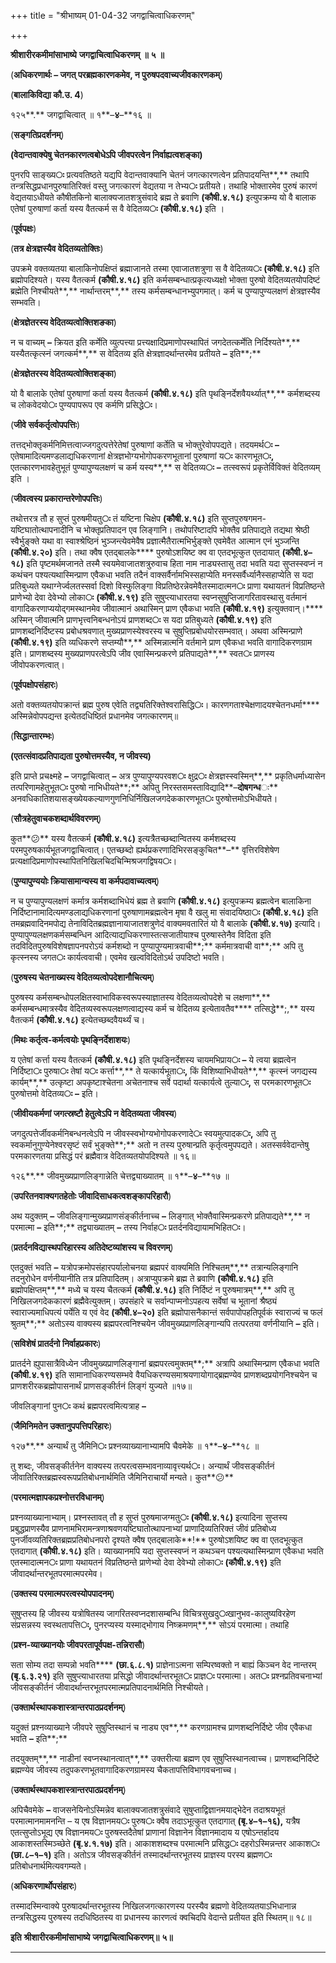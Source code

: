 +++
title = "श्रीभाष्यम् 01-04-32 जगद्वाचित्वाधिकरणम्"

+++
<div claऽऽ="elementor-widget-container">

**श्रीशारीरकमीमांसाभाष्ये** **जगद्वाचित्वाधिकरणम्** **॥** **५** **॥**

(**अधिकरणार्थः – जगत् परब्रह्मकारणकमेव, न पुरुषपदवाच्यजीवकारणकम्**)

(**बालाकिविद्या कौ.उ. 4**)

१२५**.** जगद्वाचित्वात् ॥ १**–**४**–**१६ ॥

(**सङ्गतिप्रदर्शनम्**)

**(**वेदान्तवाक्येषु चेतनकारणत्वबोधेऽपि जीवपरत्वेन निर्वाह्यत्वशङ्का**)**

पुनरपि साङ्ख्य**ः** प्रत्यवतिष्ठते यद्यपि वेदान्तवाक्यानि चेतनं जगत्कारणत्वेन प्रतिपादयन्ति**,** तथापि तन्त्रसिद्धप्रधानपुरुषातिरिक्तं वस्तु जगत्कारणं वेद्यतया न तेभ्य**ः** प्रतीयते। तथाहि भोक्तारमेव पुरुषं कारणं वेद्यतयाऽधीयते कौषीतकिनो बालाक्यजातशत्रुसंवादे ब्रह्म ते ब्रवाणि **(**कौषी**.**४**.**१८**)** इत्युपक्रम्य यो वै बालाक एतेषां पुरुषाणां कर्ता यस्य वैतत्कर्म स वै वेदितव्य**ः** **(**कौषी**.**४**.**१८**)** इति ।

(**पूर्वपक्षः**)

(**तत्र क्षेत्रज्ञस्यैव वेदितव्यतोक्तिः**)

उपक्रमे वक्तव्यतया बालाकिनोपक्षिप्तं ब्रह्माजानते तस्मा एवाजातशत्रुणा स वै वेदितव्य**ः** **(**कौषी**.**४**.**१८**)** इति ब्रह्मोपदिश्यते। यस्य वैतत्कर्म **(**कौषी**.**४**.**१८**)** इति कर्मसम्बन्धात्प्रकृत्यध्यक्षो भोक्ता पुरुषो वेदितव्यतयोपदिष्टं ब्रह्मेति निश्चीयते**,** नार्थान्तरम्**,** तस्य कर्मसम्बन्धानभ्युपगमात्। कर्म च पुण्यापुण्यलक्षणं क्षेत्रज्ञस्यैव सम्भवति।

(**क्षेत्रज्ञेतरस्य वेदितव्यत्वोक्तिशङका**)

न च वाच्यम् **–** क्रियत इति कर्मेति व्युत्पत्त्या प्रत्त्यक्षादिप्रमाणोपस्थापितं जगदेतत्कर्मेति निर्दिश्यते**,** यस्यैतत्कृत्स्नं जगत्कर्म**,** स वेदितव्य इति क्षेत्रज्ञादर्थान्तरमेव प्रतीयते **–** इति**;**

(**क्षेत्रज्ञेतरस्य वेदितव्यत्वोक्तिशङ्का**)

यो वै बालाके एतेषां पुरुषाणां कर्ता यस्य वैतत्कर्म **(**कौषी**.**४**.**१८**)** इति पृथङ्निर्देशवैयर्थ्यात्**,** कर्मशब्दस्य च लोकवेदयो**ः** पुण्यपापरूप एव कर्मणि प्रसिद्धे**ः**।

(**जीवे सर्वकर्तृत्वोपपत्तिः**)

तत्तद्भोक्तृकर्मनिमित्तत्वाज्जगदुत्पत्तेरेतेषां पुरुषाणां कर्तेति च भोक्तुरेवोपपद्यते। तदयमर्थ**ः** **–** एतेषामादित्यमण्डलाद्यधिकरणानां क्षेत्रज्ञभोग्यभोगोपकरणभूतानां पुरुषाणां य**ः** कारणभूत**ः,** एतत्कारणभावहेतुभूतं पुण्यापुण्यलक्षणं च कर्म यस्य**,** स वेदितव्य**ः** **–** तत्स्वरूपं प्रकृतेर्विविक्तं वेदितव्यम् इति ।

(**जीवत्वस्य प्रकारान्तरेणोपपत्तिः**)

तथोत्तरत्र तौ ह सुप्तं पुरुषमीयतु**ः** तं यष्टिना चिक्षेप **(**कौषी**.**४**.**१८**)** इति सुप्तपुरुषगमन-यष्टिघातोत्थापनादीनि च भोक्तृप्रतिपादन एव लिङ्गानि। तथोपरिष्टादपि भोक्तैव प्रतिपाद्यते तद्यथा श्रेष्ठी स्वैर्भुङ्क्ते यथा वा स्वाश्श्रेष्ठिनं भुञ्जन्त्येवमेवैष प्रज्ञात्मैतैरात्मभिर्भुङ्क्ते एवमेवैत आत्मान एनं भुञ्जन्ति **(**कौषी**.**४**.**२०**)** इति। तथा क्वैष एतद्बालके**** पुरुषोऽशयिष्ट क्व वा एतदभूत्कुत एतदायात् **(**कौषी**.**४**–**१८**)** इति पृष्टमर्थमजानते तस्मै स्वयमेवाजातशत्रुरुवाच हिता नाम नाड्यस्तासु तदा भवति यदा सुप्तस्स्वप्नं न कथंचन पश्यत्यथास्मिन्प्राण एवैकधा भवति तदैनं वाक्सर्वैर्नामभिस्सहाप्येति मनस्सर्वैर्ध्यानैस्सहाप्येति स यदा प्रतिबुध्यते यथाग्नेर्ज्वलतस्सर्वा दिशो विस्फुलिङ्गा विप्रतिष्ठेरन्नेवमेवैतस्मादात्मन**ः** प्राणा यथायतनं विप्रतिष्ठन्ते प्राणेभ्यो देवा देवेभ्यो लोका**ः** **(**कौषी**.**४**.**१९**)** इति सुषुप्त्याधारतया स्वप्नसुषुप्तिजागरितावस्थासु वर्तमानं वागादिकरणाप्ययोद्गमस्थानमेव जीवात्मानं अथास्मिन् प्राण एवैकधा भवति **(**कौषी**.**४**.**१९**)** इत्युक्तवान्।**** अस्मिन् जीवात्मनि प्राणभृत्त्वनिबन्धनोऽयं प्राणशब्द**ः** स यदा प्रतिबुध्यते **(**कौषी**.**४**.**१९**)** इति प्राणशब्दनिर्दिष्टस्य प्रबोधश्रवणात् मुख्यप्राणस्येश्वरस्य च सुषुप्तिप्रबोधयोरसम्भवात्। अथवा अस्मिन्प्राणे **(**कौषी**.**४**.**१९**)** इति व्यधिकरणे सप्तम्यौ**,** अस्मिन्नात्मनि वर्तमाने प्राण एवैकधा भवति वागादिकरणग्राम इति। प्राणशब्दस्य मुख्यप्राणपरत्वेऽपि जीव एवास्मिन्प्रकरणे प्रतिपाद्यते**,** स्वत**ः** प्राणस्य जीवोपकरणत्वात्।

(**पूर्वपक्षोपसंहारः**)

अतो वक्तव्यतयोपक्रान्तं ब्रह्म पुरुष एवेति तद्व्यतिरिक्तेश्वरासिद्धि**ः**। कारणगताश्चेक्षणादयश्चेतनधर्मा**** अस्मिन्नेवोपपद्यन्त इत्येतदधिष्ठितं प्रधानमेव जगत्कारणम्॥

(**सिद्धान्तारम्भः**)

**(**एतत्संवादप्रतिपाद्यता पुरुषोत्तमस्यैव, न जीवस्य**)**

इति प्राप्ते प्रचक्ष्महे **–** जगद्वाचित्वात् **–** अत्र पुण्यापुण्यपरवश**ः** क्षुद्र**ः** क्षेत्रज्ञस्स्वस्मिन्**,** प्रकृतिधर्माध्यासेन तत्परिणामहेतुभूत**ः** पुरुषो नाभिधीयते**;** अपितु निरस्तसमस्ताविद्यादि**–**दोषगन्ध**ः** अनवधिकातिशयासङ्ख्येयकल्याणगुणनिधिर्निखिलजगदेककारणभूत**ः** पुरुषोत्तमोऽभिधीयते।

(**सौत्रहेतुवाचकशब्दार्थविवरणम्**)

कुत**😕** यस्य वैतत्कर्म **(**कौषी**.**४**.**१८**)** इत्यत्रैतच्छब्दान्वितस्य कर्मशब्दस्य परमपुरुषकार्यभूतजगद्वाचित्वात्। एतच्छब्दो ह्यर्थप्रकरणादिभिरसङ्कुचित**–** वृत्तिरविशेषेण प्रत्यक्षादिप्रमाणोपस्थापितनिखिलचिदचिन्मिश्रजगद्विषय**ः**।

(**पुण्यापुण्ययोः क्रियासामान्यस्य वा कर्मपदावाच्यत्वम्**)

न च पुण्यापुण्यलक्षणं कर्मात्र कर्मशब्दाभिधेयं ब्रह्म ते ब्रवाणि **(**कौषी**.**४**.**१८**)** इत्युपक्रम्य ब्रह्मत्वेन बालाकिना निर्दिष्टानामादित्यमण्डलाद्यधिकरणानां पुरुषाणामब्रह्मत्वेन मृषा वै खलु मा संवादयिष्ठा**ः** **(**कौषी**.**४**.**१८**)** इति तमब्रह्मवादिनमपोद्य तेनाविदितब्रह्मज्ञानायाजातशत्रुणेदं वाक्यमवतारितं यो वै बालाके **(**कौषी**.**४**.**१७**)** इत्यादि। पुण्यापुण्यलक्षणकर्मसम्बन्धिन आदित्याद्यधिकरणास्तत्सजातीयाश्च पुरुषास्तेनैव विदिता इति तदविदितपुरुषविशेषज्ञापनपरोऽयं कर्मशब्दो न पुण्यापुण्यमात्रवाची**;** कर्ममात्रवाची वा**;** अपि तु कृत्स्नस्य जगत**ः** कार्यत्ववाची। एवमेव खल्वविदितोऽर्थ उपदिष्टो भवति।

(**पुरुषस्य चेतनाख्यस्य वेदितव्यत्वोपदेशानौचित्यम्**)

पुरुषस्य कर्मसम्बन्धोपलक्षितस्वाभाविकस्वरूपस्याज्ञातस्य वेदितव्यत्वोपदेशे च लक्षणा**,** कर्मसम्बन्धमात्रस्यैव वेदितव्यस्वरूपलक्षणत्वाद्यस्य कर्म च वेदितव्य इत्येतावतैव**** तत्सिद्धे**;,** यस्य वैतत्कर्म **(**कौषी**.**४**.**१८**)** इत्येतच्छब्दवैयर्थ्यं च।

(**मिथः कर्तृत्व-कर्मत्वयोः पृथङ्निर्देशाशयः**)

य एतेषां कर्त्ता यस्य वैतत्कर्म **(**कौषी**.**४**.**१८**)** इति पृथङ्निर्देशस्य चायमभिप्राय**ः –** ये त्वया ब्रह्मत्वेन निर्दिष्टा**ः** पुरुषा**ः** तेषां य**ः** कर्त्ता**,** ते यत्कार्यभूता**ः,** किं विशिष्याभिधीयते**,** कृत्स्नं जगद्यस्य कार्यम्**,** उत्कृष्टा अपकृष्टाश्चेतना अचेतनाश्च सर्वे पदार्था यत्कार्यत्वे तुल्या**ः,** स परमकारणभूत**ः** पुरुषोत्तमो वेदितव्य**ः** **–** इति।

(**जीवीयकर्मणां जगत्स्रष्टौ हेतुत्वेऽपि न वेदितव्यता जीवस्य**)

जगदुत्पत्तेर्जीवकर्मनिबन्धनत्वेऽपि न जीवस्स्वभोग्यभोगोपकरणादे**ः** स्वयमुत्पादक**ः,** अपि तु स्वकर्मानुगुण्येनेश्वरसृष्टं सर्वं भुङ्क्ते**;** अतो न तस्य पुरुषान्प्रति कृर्तृत्वमुपपद्यते। अतस्सर्ववेदान्तेषु परमकारणतया प्रसिद्धं परं ब्रह्मैवात्र वेदितव्यतयोपदिश्यते ॥ १६॥

१२६**.** जीवमुख्यप्राणलिङ्गान्नेति चेत्तद्व्याख्यातम् ॥ १**–**४**–**१७ ॥

(**उपरितनवाक्यगतहेतोः जीवादिसाधकत्वशङ्कापरिहारौ**)

अथ यदुक्तम् **–** जीवलिङ्गान्मुख्यप्राणसंङ्कीर्तनाच्च **–** लिङ्गात् भोक्तैवास्मिन्प्रकरणे प्रतिपाद्यते**,** न परमात्मा **–** इति**;** तद्व्याख्यातम् **–** तस्य निर्वाह**ः** प्रतर्दनविद्यायामभिहित**ः**।

(**प्रतर्दनविद्यास्थपरिहारस्य अतिदेष्टव्यांशस्य च विवरणम्**)

एतदुक्तं भवति **–** यत्रोपक्रमोपसंहारपर्यालोचनया ब्रह्मपरं वाक्यमिति निश्चितम्**,** तत्रान्यलिङ्गानि तदनुरोधेन वर्णनीयानीति तत्र प्रतिपादितम्। अत्राप्युपक्रमे ब्रह्म ते ब्रवाणि **(**कौषी**.**४**.**१८**)** इति ब्रह्मोपक्षिप्तम्**,** मध्ये च यस्य चैतत्कर्म **(**कौषी**.**४**.**१८**)** इति निर्दिष्टं न पुरुषमात्रम्**,** अपि तु निखिलजगदेककारणं ब्रह्मैवेत्युक्तम्। उपसंहारे च सर्वान्पाप्मनोऽपहत्य सर्वेषां च भूतानां श्रैष्ठ्यं स्वाराज्यमाधिपत्यं पर्येति य एवं वेद **(**कौषी**.**४**–**२०**)** इति ब्रह्मोपासनैकान्तं सर्वपापोपहतिपूर्वकं स्वाराज्यं च फलं श्रुतम्**;** अतोऽस्य वाक्यस्य ब्रह्मपरत्वनिश्चयेन जीवमुख्यप्राणलिङ्गान्यपि तत्परतया वर्णनीयानि **–** इति।

(**सविशेषं प्रातर्दनो निर्वाहप्रकारः**)

प्रातर्दने ह्युपासात्रैविध्येन जीवमुख्यप्राणलिङ्गानां ब्रह्मपरत्वमुक्तम्**;** अत्रापि अथास्मिन्प्राण एवैकधा भवति **(**कौषी**.**४**.**१९**)** इति सामानाधिकरण्यसम्भवे वैयधिकरण्यसमाश्रयणायोगाद्ब्रह्मण्येव प्राणशब्दप्रयोगनिश्चयेन च प्राणशरीरकब्रह्मोपासनार्थं प्राणसङ्कीर्तनं लिङ्गं युज्यते ॥१७॥

जीवलिङ्गानां पुन**ः** कथं ब्रह्मपरत्वमित्यत्राह **–**

(**जैमिनिमतेन उक्तानुपपत्तिपरिहारः**)

१२७**.** अन्यार्थं तु जैमिनि**ः** प्रश्नव्याख्यानाभ्यामपि चैवमेके ॥ १**–**४**–**१८ ॥

तु शब्दः, जीवसङ्कीर्तनेन वाक्यस्य तत्परत्वसम्भावनाव्यावृत्त्यर्थ**ः**। अन्यार्थं जीवसङ्कीर्तनं जीवातिरिक्तब्रह्मस्वरूपप्रतिबोधनार्थमिति जैमिनिराचार्यो मन्यते। कुत**😕**

(**परमात्मज्ञापकप्रश्नोत्तरविधानम्**)

प्रश्नव्याख्यानाभ्याम्। प्रश्नस्तावत् तौ ह सुप्तं पुरुषमाजग्मतु**ः** **(**कौषी**.**४**.**१८**)** इत्यादिना सुप्तस्य प्रबुद्धप्राणस्यैव प्राणनामभिरामन्त्रणाश्रवणयष्टिघातोत्थापनाभ्यां प्राणादिव्यतिरिक्तं जीवं प्रतिबोध्य पुनर्जीवव्यतिरिक्तब्रह्मप्रतिबोधनपरो दृश्यते क्वैष एतद्बालाके**!** पुरुषोऽशयिष्ट क्व वा एतदभूत्कुत एतदागात् **(**कौषी**.**४**.**१८**)** इति। व्याख्यानमपि यदा सुप्तस्स्वप्नं न कथञ्चन पश्यत्यथास्मिन्प्राण एवैकधा भवति एतस्मादात्मन**ः** प्राणा यथायतनं विप्रतिष्ठन्ते प्राणेभ्यो देवा देवेभ्यो लोका**ः** **(**कौषी**.**४**.**१९**)** इति जीवादर्थान्तरभूतपरमात्मपरमेव।

(**उक्तस्य परमात्मपरत्वस्योपपादनम्**)

सुषुप्तस्य हि जीवस्य यत्रोषितस्य जागरितस्वप्नदशासम्बन्धि विचित्रसुखदु**ः**खानुभव-कालुष्यविरहेण संप्रसन्नस्य स्वस्थतापत्ति**ः,** पुनरप्यस्य यस्माद्भोगाय निष्क्रमणम्**,** सोऽयं परमात्मा। तथाहि

(**प्रश्न-व्याख्यानयोः जीवपरतापूर्वपक्ष-तन्निरासौ**)

सता सोम्य तदा सम्पन्नो भवति**** **(**छा**.**६**.**८**.**१**)** प्राज्ञेनाऽत्मना सम्पिरष्वक्तो न बाह्यं किञ्चन वेद नान्तरम् **(**बृ**.**६**.**३**.**२१**)** इति सुषुप्त्याधारतया प्रसिद्धो जीवादर्थान्तरभूत**ः** प्राज्ञ**ः** परमात्मा। अत**ः** प्रश्नप्रतिवचनाभ्यां जीवसङ्कीर्तनं जीवादर्थान्तरभूतपरमात्मप्रतिपादनार्थमिति निश्चीयते।

(**उक्तार्थस्थापकशास्त्रान्तरपाठप्रदर्शनम्**)

यदुक्तं प्रश्नव्याख्याने जीवपरे सुषुप्तिस्थानं च नाड्य एव**,** करणग्रामश्च प्राणशब्दनिर्दिष्टे जीव एवैकधा भवति **–** इति**;**

तदयुक्तम्**,** नाडीनां स्वप्नस्थानत्वात्**,** उक्तरीत्या ब्रह्मण एव सुषुप्तिस्थानत्वाच्च। प्राणशब्दनिर्दिष्टे ब्रह्मण्येव जीवस्य तदुपकरणभूतवागादिकरणग्रामस्य चैकतापत्तिविभागवचनाच्च।

(**उक्तार्थस्थापकशास्त्रान्तरपाठप्रदर्शनम्**)

अपिचैवमेके **–** वाजसनेयिनोऽस्मिन्नेव बालाक्यजातशत्रुसंवादे सुषुप्ताद्विज्ञानमयाद्भेदेन तदाश्रयभूतं परमात्मानमामनन्ति – य एष विज्ञानमय**ः** पुरुष**ः** क्वैष तदाऽभूत्कुत एतदागात् **(**बृ**.**४**–**१**–**१६**),** यत्रैष एतत्सुप्तोऽभूद्य एष विज्ञानमय**ः** पुरुषस्तदैतेषां प्राणानां विज्ञानेन विज्ञानमादाय य एषोऽन्तर्हादय आकाशस्तस्मिञ्च्छेते **(**बृ**.**४**.**१**.**१७**)** इति। आकाशशब्दश्च परमात्मनि प्रसिद्ध**ः** दहरोऽस्मिन्नन्तर आकाश**ः** **(**छा**.**८**–**१**–**१**)** इति। अतोऽत्र जीवसङ्कीर्तनं तस्मादर्थान्तरभूतस्य प्राज्ञस्य परस्य ब्रह्मण**ः** प्रतिबोधनार्थमित्यवगम्यते।

(**अधिकरणार्थोपसंहारः**)

तस्मादस्मिन्वाक्ये पुरुषादर्थान्तरभूतस्य निखिलजगत्कारणस्य परस्यैव ब्रह्मणो वेदितव्यतयाऽभिधानान्न तन्त्रसिद्धस्य पुरुषस्य तदधिष्ठितस्य वा प्रधानस्य कारणत्वं क्वचिदपि वेदान्ते प्रतीयत इति स्थितम्॥ १८॥

**इति** **श्रीशारीरकमीमांसाभाष्ये** **जगद्वाचित्वाधिकरणम्॥** **५॥**

****

</div>
